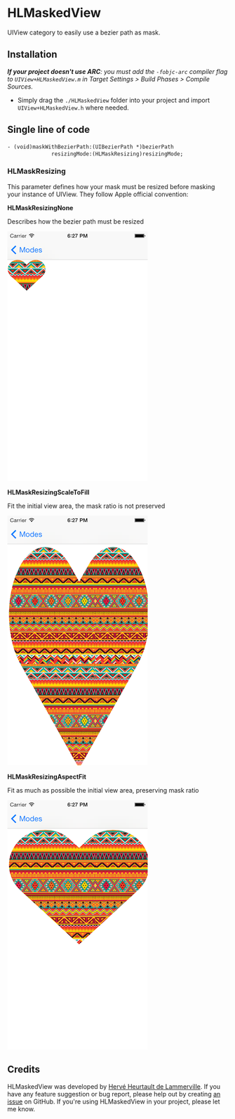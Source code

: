 # HLMaskedView

UIView category to easily use a bezier path as mask.

## Installation

_**If your project doesn't use ARC**: you must add the `-fobjc-arc` compiler flag to `UIView+HLMaskedView.m` in Target Settings > Build Phases > Compile Sources._

* Simply drag the `./HLMaskedView` folder into your project and import `UIView+HLMaskedView.h` where needed.

## Single line of code

```
- (void)maskWithBezierPath:(UIBezierPath *)bezierPath
              resizingMode:(HLMaskResizing)resizingMode;
```

### HLMaskResizing

This parameter defines how your mask must be resized before masking your instance of UIView. They follow Apple official convention:

**HLMaskResizingNone**

Describes how the bezier path must be resized

![HLMaskResizingNone](https://raw.githubusercontent.com/fiftydegrees/HLMaskedView/master/README-Files/hlmaskedview-noresizing.png)

**HLMaskResizingScaleToFill**

Fit the initial view area, the mask ratio is not preserved

![HLMaskResizingScaleToFill](https://raw.githubusercontent.com/fiftydegrees/HLMaskedView/master/README-Files/hlmaskedview-scaletofill.png)

**HLMaskResizingAspectFit**

Fit as much as possible the initial view area, preserving mask ratio

![HLMaskResizingAspectFit](https://raw.githubusercontent.com/fiftydegrees/HLMaskedView/master/README-Files/hlmaskedview-aspectfit.png)

## Credits

HLMaskedView was developed by [Hervé Heurtault de Lammerville](http://www.hervedroit.com). If you have any feature suggestion or bug report, please help out by creating [an issue](https://github.com/fiftydegrees/HLMaskedView/issues/new) on GitHub. If you're using HLMaskedView in your project, please let me know.